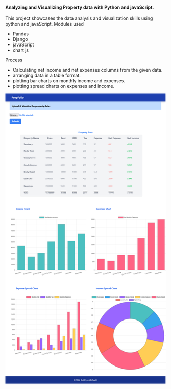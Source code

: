 #### Analyzing and Visualizing Property data with Python and javaScript.

This project showcases the data analysis and visualization skills using python and javaScript.
Modules used
  - Pandas
  - Django
  - javaScript
  - chart js

Process
  - Calculating net income and net expenses columns from the given data.
  - arranging data in a table format.
  - plotting bar charts on  monthly income and expenses.
  - plotting spread charts on expenses and income.



![img](https://github.com/Siddharthbadal/propfolio/blob/main/images/fullimage.png)
